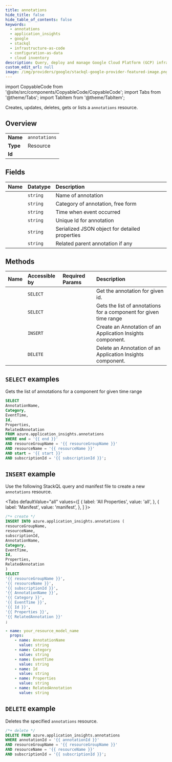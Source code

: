 ```yaml
---
title: annotations
hide_title: false
hide_table_of_contents: false
keywords:
  - annotations
  - application_insights
  - google
  - stackql
  - infrastructure-as-code
  - configuration-as-data
  - cloud inventory
description: Query, deploy and manage Google Cloud Platform (GCP) infrastructure and resources using SQL
custom_edit_url: null
image: /img/providers/google/stackql-google-provider-featured-image.png
---
```


import CopyableCode from '@site/src/components/CopyableCode/CopyableCode';
import Tabs from '@theme/Tabs';
import TabItem from '@theme/TabItem';

Creates, updates, deletes, gets or lists a <code>annotations</code> resource.

## Overview
<table><tbody>
<tr><td><b>Name</b></td><td><code>annotations</code></td></tr>
<tr><td><b>Type</b></td><td>Resource</td></tr>
<tr><td><b>Id</b></td><td><CopyableCode code="azure.application_insights.annotations" /></td></tr>
</tbody></table>

## Fields
| Name | Datatype | Description |
|:-----|:---------|:------------|
| <CopyableCode code="AnnotationName" /> | `string` | Name of annotation |
| <CopyableCode code="Category" /> | `string` | Category of annotation, free form |
| <CopyableCode code="EventTime" /> | `string` | Time when event occurred |
| <CopyableCode code="Id" /> | `string` | Unique Id for annotation |
| <CopyableCode code="Properties" /> | `string` | Serialized JSON object for detailed properties |
| <CopyableCode code="RelatedAnnotation" /> | `string` | Related parent annotation if any |

## Methods
| Name | Accessible by | Required Params | Description |
|:-----|:--------------|:----------------|:------------|
| <CopyableCode code="get" /> | `SELECT` | <CopyableCode code="annotationId, resourceGroupName, resourceName, subscriptionId" /> | Get the annotation for given id. |
| <CopyableCode code="list" /> | `SELECT` | <CopyableCode code="end, resourceGroupName, resourceName, start, subscriptionId" /> | Gets the list of annotations for a component for given time range |
| <CopyableCode code="create" /> | `INSERT` | <CopyableCode code="resourceGroupName, resourceName, subscriptionId" /> | Create an Annotation of an Application Insights component. |
| <CopyableCode code="delete" /> | `DELETE` | <CopyableCode code="annotationId, resourceGroupName, resourceName, subscriptionId" /> | Delete an Annotation of an Application Insights component. |

## `SELECT` examples

Gets the list of annotations for a component for given time range


```sql
SELECT
AnnotationName,
Category,
EventTime,
Id,
Properties,
RelatedAnnotation
FROM azure.application_insights.annotations
WHERE end = '{{ end }}'
AND resourceGroupName = '{{ resourceGroupName }}'
AND resourceName = '{{ resourceName }}'
AND start = '{{ start }}'
AND subscriptionId = '{{ subscriptionId }}';
```
## `INSERT` example

Use the following StackQL query and manifest file to create a new <code>annotations</code> resource.

<Tabs
    defaultValue="all"
    values={[
        { label: 'All Properties', value: 'all', },
        { label: 'Manifest', value: 'manifest', },
    ]
}>
<TabItem value="all">

```sql
/*+ create */
INSERT INTO azure.application_insights.annotations (
resourceGroupName,
resourceName,
subscriptionId,
AnnotationName,
Category,
EventTime,
Id,
Properties,
RelatedAnnotation
)
SELECT 
'{{ resourceGroupName }}',
'{{ resourceName }}',
'{{ subscriptionId }}',
'{{ AnnotationName }}',
'{{ Category }}',
'{{ EventTime }}',
'{{ Id }}',
'{{ Properties }}',
'{{ RelatedAnnotation }}'
;
```
</TabItem>
<TabItem value="manifest">

```yaml
- name: your_resource_model_name
  props:
    - name: AnnotationName
      value: string
    - name: Category
      value: string
    - name: EventTime
      value: string
    - name: Id
      value: string
    - name: Properties
      value: string
    - name: RelatedAnnotation
      value: string

```
</TabItem>
</Tabs>

## `DELETE` example

Deletes the specified <code>annotations</code> resource.

```sql
/*+ delete */
DELETE FROM azure.application_insights.annotations
WHERE annotationId = '{{ annotationId }}'
AND resourceGroupName = '{{ resourceGroupName }}'
AND resourceName = '{{ resourceName }}'
AND subscriptionId = '{{ subscriptionId }}';
```

